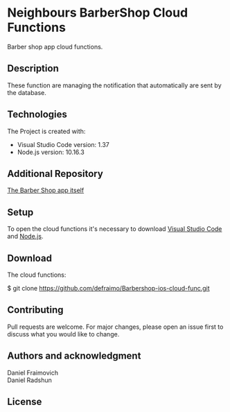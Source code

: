 # Neighbours BarberShop Cloud Functions

Barber shop app cloud functions.

## Description

These function are managing the notification that automatically are sent by the database.

## Technologies
The Project is created with:
* Visual Studio Code version: 1.37
* Node.js version: 10.16.3

## Additional Repository
[The Barber Shop app itself](https://github.com/defraimo/Barbershop-ios)

## Setup
To open the cloud functions it's necessary to download [Visual Studio Code](https://code.visualstudio.com/) and [Node.js](https://nodejs.org/en/).

## Download
The cloud functions:

$ git clone https://github.com/defraimo/Barbershop-ios-cloud-func.git


## Contributing
Pull requests are welcome. For major changes, please open an issue first to discuss what you would like to change.

## Authors and acknowledgment
Daniel Fraimovich\
Daniel Radshun

## License
